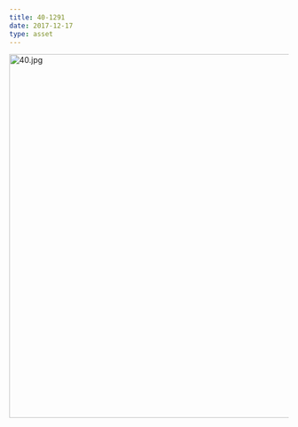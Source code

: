 ```yaml
---
title: 40-1291
date: 2017-12-17
type: asset
---
```

<img src="https://histologylab.ctl.columbia.edu/assets/images/40.jpg" width="657" alt="40.jpg" style="margin: 0;padding: 0;border: 0;">
